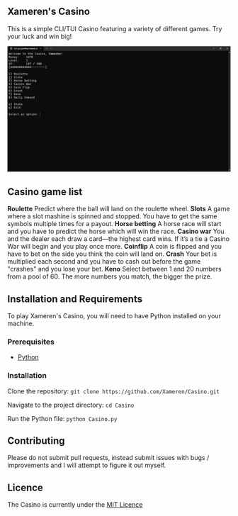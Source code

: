 ## Xameren's Casino
This is a simple CLI/TUI Casino featuring a variety of different games. Try your luck and win big!
 
![An image of the casino's CLI](https://github.com/Xameren/Casino/blob/main/Casino%20image.png)
## Casino game list
**Roulette**
Predict where the ball will land on the roulette wheel.
**Slots**
A game where a slot mashine is spinned and stopped. You have to get the same symbols multiple times for a payout.
**Horse betting**
A horse race will start and you have to predict the horse which will win the race.
**Casino war**
You and the dealer each draw a card—the highest card wins. If it’s a tie a Casino War will begin and you play once more.
**Coinflip**
A coin is flipped and you have to bet on the side you think the coin will land on.
**Crash**
Your bet is multiplied each second and you have to cash out before the game "crashes" and you lose your bet.
**Keno**
Select between 1 and 20 numbers from a pool of 60. The more numbers you match, the bigger the prize.

## Installation and Requirements
To play Xameren's Casino, you will need to have Python installed on your machine.

### Prerequisites
- [Python](https://www.python.org/downloads/)

### Installation
Clone the repository:
`git clone https://github.com/Xameren/Casino.git`

Navigate to the project directory:
`cd Casino`

Run the Python file:
`python Casino.py`

## Contributing
Please do not submit pull requests, instead submit issues with bugs / improvements and I will attempt to figure it out myself.

## Licence
The Casino is currently under the [MIT Licence](LICENSE)

